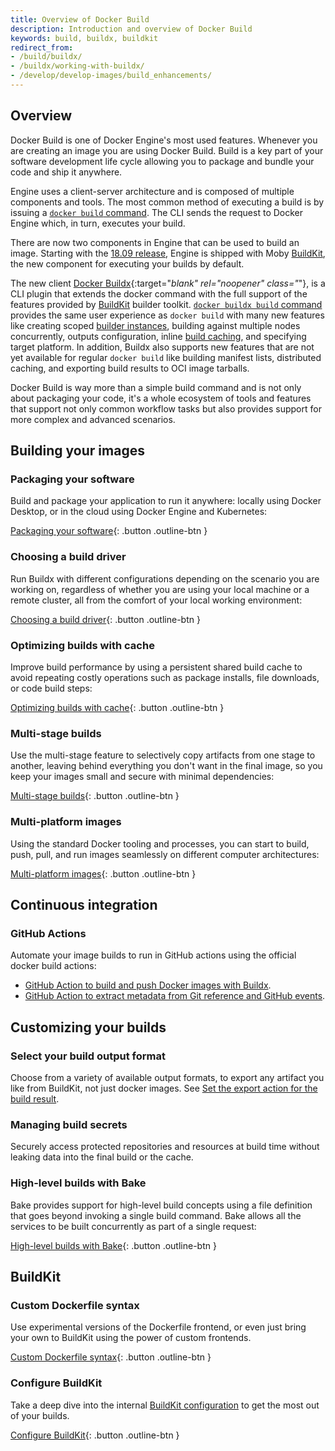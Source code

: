 ```yaml
---
title: Overview of Docker Build
description: Introduction and overview of Docker Build
keywords: build, buildx, buildkit
redirect_from:
- /build/buildx/
- /buildx/working-with-buildx/
- /develop/develop-images/build_enhancements/
---
```


## Overview

Docker Build is one of Docker Engine's most used features. Whenever you are
creating an image you are using Docker Build. Build is a key part of your
software development life cycle allowing you to package and bundle your code
and ship it anywhere.

Engine uses a client-server architecture and is composed of multiple components
and tools. The most common method of executing a build is by issuing a
[`docker build` command](../engine/reference/commandline/build.md). The CLI
sends the request to Docker Engine which, in turn, executes your build.

There are now two components in Engine that can be used to build an image.
Starting with the [18.09 release](../engine/release-notes/18.09.md#18090),
Engine is shipped with Moby [BuildKit](buildkit/index.md), the new component for
executing your builds by default.

The new client [Docker Buildx](https://github.com/docker/buildx){:target="_blank" rel="noopener" class="_"},
is a CLI plugin that extends the docker command with the full support of the
features provided by [BuildKit](buildkit/index.md) builder toolkit. [`docker buildx build` command](../engine/reference/commandline/buildx_build.md)
provides the same user experience as `docker build` with many new features like
creating scoped [builder instances](building/drivers/index.md), building
against multiple nodes concurrently, outputs configuration, inline [build caching](building/cache/index.md),
and specifying target platform. In addition, Buildx also supports new features
that are not yet available for regular `docker build` like building manifest
lists, distributed caching, and exporting build results to OCI image tarballs.

Docker Build is way more than a simple build command and is not only about
packaging your code, it's a whole ecosystem of tools and features that support
not only common workflow tasks but also provides support for more complex and
advanced scenarios.

## Building your images

### Packaging your software

Build and package your application to run it anywhere: locally using Docker
Desktop, or in the cloud using Docker Engine and Kubernetes:

[Packaging your software](building/packaging.md){: .button .outline-btn }

### Choosing a build driver

Run Buildx with different configurations depending on the scenario you are
working on, regardless of whether you are using your local machine or a remote
cluster, all from the comfort of your local working environment:

[Choosing a build driver](building/drivers/index.md){: .button .outline-btn }

### Optimizing builds with cache

Improve build performance by using a persistent shared build cache to avoid
repeating costly operations such as package installs, file downloads, or code
build steps:

[Optimizing builds with cache](./building/cache/index.md){: .button .outline-btn }

### Multi-stage builds

Use the multi-stage feature to selectively copy artifacts from one stage to
another, leaving behind everything you don't want in the final image, so you
keep your images small and secure with minimal dependencies:

[Multi-stage builds](building/multi-stage.md){: .button .outline-btn }

### Multi-platform images

Using the standard Docker tooling and processes, you can start to build, push,
pull, and run images seamlessly on different computer architectures:

[Multi-platform images](building/multi-platform.md){: .button .outline-btn }

## Continuous integration

### GitHub Actions

Automate your image builds to run in GitHub actions using the official docker
build actions:

* [GitHub Action to build and push Docker images with Buildx](https://github.com/docker/build-push-action).
* [GitHub Action to extract metadata from Git reference and GitHub events](https://github.com/docker/metadata-action/).

## Customizing your builds

### Select your build output format

Choose from a variety of available output formats, to export any artifact you
like from BuildKit, not just docker images. See [Set the export action for the build result](../engine/reference/commandline/buildx_build.md#output).

### Managing build secrets

Securely access protected repositories and resources at build time without
leaking data into the final build or the cache.

### High-level builds with Bake

Bake provides support for high-level build concepts using a file definition
that goes beyond invoking a single build command. Bake allows all the services
to be built concurrently as part of a single request:

[High-level builds with Bake](customize/bake/index.md){: .button .outline-btn }

## BuildKit

### Custom Dockerfile syntax

Use experimental versions of the Dockerfile frontend, or even just bring your
own to BuildKit using the power of custom frontends.

[Custom Dockerfile syntax](buildkit/dockerfile-frontend.md){: .button .outline-btn }

### Configure BuildKit

Take a deep dive into the internal [BuildKit configuration](buildkit/toml-configuration.md)
to get the most out of your builds.

[Configure BuildKit](buildkit/configure.md){: .button .outline-btn }
